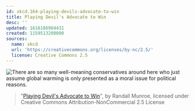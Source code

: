 ```yaml
---
id: xkcd.164-playing-devils-advocate-to-win
title: Playing Devil's Advocate to Win
desc: ''
updated: 1616186984431
created: 1159513200000
sources:
  name: xkcd
  url: 'https://creativecommons.org/licenses/by-nc/2.5/'
  license: Creative Commons 2.5
---
```

![There are so many well-meaning conservatives around here who just assume global warming is only presented as a moral issue for political reasons.](https://imgs.xkcd.com/comics/global_warming.png)
> "[Playing Devil's Advocate to Win](https://xkcd.com/164/)", by Randall Munroe, licensed under Creative Commons Attribution-NonCommercial 2.5 License
